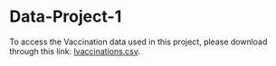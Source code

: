 # Data-Project-1

To access the Vaccination data used in this project, please download through this link: <a href="https://github.com/GoogleCloudPlatform/covid-19-open-data/blob/main/docs/table-vaccinations.md">lvaccinations.csv</a>.